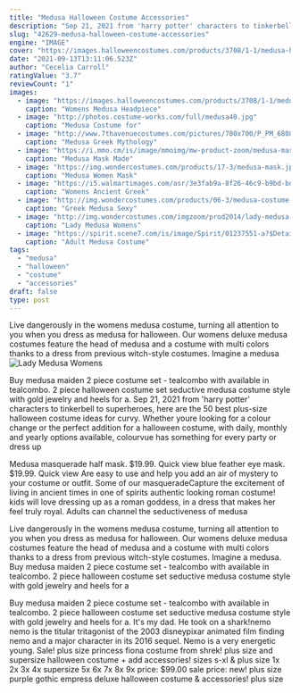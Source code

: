 ```yaml
---
title: "Medusa Halloween Costume Accessories"
description: "Sep 21, 2021 from 'harry potter' characters to tinkerbell to superheroes, here are the 50 best plus-size halloween costume ideas for curvy"
slug: "42629-medusa-halloween-costume-accessories"
engine: "IMAGE"
cover: "https://images.halloweencostumes.com/products/3708/1-1/medusa-headpiece.jpg"
date: "2021-09-13T13:11:06.523Z"
author: "Cecelia Carroll"
ratingValue: "3.7"
reviewCount: "1"
images:
  - image: "https://images.halloweencostumes.com/products/3708/1-1/medusa-headpiece.jpg"
    caption: "Womens Medusa Headpiece"
  - image: "http://photos.costume-works.com/full/medusa40.jpg"
    caption: "Medusa Costume for"
  - image: "http://www.7thavenuecostumes.com/pictures/700x700/P_PM_6808540.jpg"
    caption: "Medusa Greek Mythology"
  - image: "https://i.mmo.cm/is/image/mmoimg/mw-product-zoom/medusa-mask-made-of-leather--mw-107408-3.jpg"
    caption: "Medusa Mask Made"
  - image: "https://img.wondercostumes.com/products/17-3/medusa-mask.jpg"
    caption: "Medusa Women Mask"
  - image: "https://i5.walmartimages.com/asr/3e3fab9a-8f26-46c9-b9bd-bdd9b8b2aa97_1.888c01d9d58700d1dddbe8362c68684f.jpeg"
    caption: "Womens Ancient Greek"
  - image: "http://img.wondercostumes.com/products/06-3/medusa-costume-plus-size.jpg"
    caption: "Greek Medusa Sexy"
  - image: "http://img.wondercostumes.com/imgzoom/prod2014/lady-medusa-womens-costume.jpg"
    caption: "Lady Medusa Womens"
  - image: "https://spirit.scene7.com/is/image/Spirit/01237551-a?$Detail$"
    caption: "Adult Medusa Costume"
tags:
  - "medusa"
  - "halloween"
  - "costume"
  - "accessories"
draft: false
type: post
---
```


Live dangerously in the womens medusa costume, turning all attention to you when you dress as medusa for halloween. Our womens deluxe medusa costumes feature the head of medusa and a costume with multi colors thanks to a dress from previous witch-style costumes. Imagine a medusa
![Lady Medusa Womens](http://img.wondercostumes.com/imgzoom/prod2014/lady-medusa-womens-costume.jpg "Lady Medusa Womens")

Buy medusa maiden 2 piece costume set - tealcombo with available in tealcombo. 2 piece halloween costume set seductive medusa costume style with gold jewelry and heels for a. Sep 21, 2021 from &#39;harry potter&#39; characters to tinkerbell to superheroes, here are the 50 best plus-size halloween costume ideas for curvy. Whether youre looking for a colour change or the perfect addition for a halloween costume, with daily, monthly and yearly options available, colourvue has something for every party or dress up
<!--inArticleAds-->

<!--galleryOne-->

Medusa masquerade half mask. $19.99. Quick view blue feather eye mask. $19.99. Quick view  Are easy to use and help you add an air of mystery to your costume or outfit. Some of our masqueradeCapture the excitement of living in ancient times in one of spirits authentic looking roman costume! kids will love dressing up as a roman goddess, in a dress that makes her feel truly royal. Adults can channel the seductiveness of medusa
<!--inArticleAds-->

<!--galleryTwo-->

Live dangerously in the womens medusa costume, turning all attention to you when you dress as medusa for halloween. Our womens deluxe medusa costumes feature the head of medusa and a costume with multi colors thanks to a dress from previous witch-style costumes. Imagine a medusa. Buy medusa maiden 2 piece costume set - tealcombo with available in tealcombo. 2 piece halloween costume set seductive medusa costume style with gold jewelry and heels for a
<!--galleryThree-->

Buy medusa maiden 2 piece costume set - tealcombo with available in tealcombo. 2 piece halloween costume set seductive medusa costume style with gold jewelry and heels for a. It's my dad. He took on a shark!nemo nemo is the titular tritagonist of the 2003 disneypixar animated film finding nemo and a major character in its 2016 sequel. Nemo is a very energetic young. Sale! plus size princess fiona costume from shrek! plus size and supersize halloween costume + add accessories! sizes s-xl & plus size 1x 2x 3x 4x supersize 5x 6x 7x 8x 9x price: $99.00 sale price: new! plus size purple gothic empress deluxe halloween costume & accessories! plus size